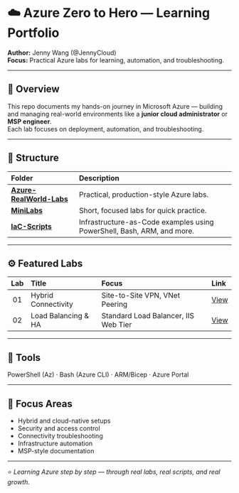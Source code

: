 # ☁️ Azure Zero to Hero — Learning Portfolio  
**Author:** Jenny Wang (@JennyCloud)  
**Focus:** Practical Azure labs for learning, automation, and troubleshooting.

---

## 🧭 Overview
This repo documents my hands-on journey in Microsoft Azure — building and managing real-world environments like a **junior cloud administrator** or **MSP engineer**.  
Each lab focuses on deployment, automation, and troubleshooting.

---

## 📂 Structure

| Folder | Description |
|:--|:--|
| **[Azure-RealWorld-Labs](./Azure-RealWorld-Labs/)** | Practical, production-style Azure labs. |
| **[MiniLabs](./MiniLabs/)** | Short, focused labs for quick practice. |
| **[IaC-Scripts](./IaC-Scripts/)** | Infrastructure-as-Code examples using PowerShell, Bash, ARM, and more. |

---

## ⚙️ Featured Labs

| Lab | Title | Focus | Link |
|:--:|:--|:--|:--|
| 01 | Hybrid Connectivity | Site-to-Site VPN, VNet Peering | [View](./Azure-RealWorld-Labs/Lab01-Hybrid-Connectivity/README.md) |
| 02 | Load Balancing & HA | Standard Load Balancer, IIS Web Tier | [View](./Azure-RealWorld-Labs/Lab02-LoadBalancing-HA/README.md) |

---

## 🧰 Tools
PowerShell (Az) · Bash (Azure CLI) · ARM/Bicep · Azure Portal

---

## 🧠 Focus Areas
- Hybrid and cloud-native setups  
- Security and access control  
- Connectivity troubleshooting  
- Infrastructure automation  
- MSP-style documentation  

---

⭐ *Learning Azure step by step — through real labs, real scripts, and real growth.*
